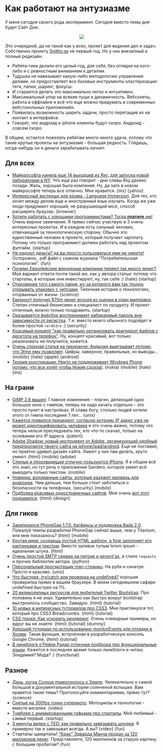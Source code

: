 # Как работают на энтузиазме
У меня сегодня своего рода эксперимент. Сегодня вместо темы дня будет Сайт Дня.

<div style="text-align: center"><a href='http://thn.gs'><img src='/images/posts/thn-gs-screenshot.png' style='float: none' /></a></div>

Это очередной, да не такой как у всех, проект для ведения дел и задач. Собственно проекту [Smthn.gs](http://thn.gs/) не первый год. Но у них внезапный и полный редизайн. 

* Ребята-гики делали его целый год, для себя, без оглядки на кого-либо и с ревностным вниманием к деталям.
* Тудушка не навязывает какую-либо методологию управления делами, но предоставляет все базовые инструменты кластеризации: теги, папки, шаринг, фокусы.
* И старается делать это максимально легко и интуитивно.
* Максимальный упор на всякие пуши и динамичность. Вебсокеты, работа в оффлайне и всё что еще можно придумать в современных вебстонольных приложениях.
* Появилась возможность шарить задачи, просто перетащив их на контакт в интерфейсе.
* Говорят, что андроид и iphone клиенты будут скоро. Андроид - совсем скоро.

В общем, остается пожелать ребятам много-много удачи, потому что такие крутые проекты на энтузиазме - большая редкость.
Глядишь, когда-нибудь он и деньги зарабатывать начнет.


## Для всех
* [Майкрософта наняла еще 14 выходцев из Яху, для запуска новой лаборатории в NY](http://allthingsd.com/20120502/microsoft-hires-14-yahoo-researchers-to-kickstart-new-nyc-research-lab/). Что еще раз говорит - дни славы Яху далеко позади. Жаль, хорошая была компания. Ну, да зато в новом майкрософте теперь все отлично. Мне нравится. {ms} {yahoo}
* [Интересный экстеншн для хрома - Language Immersion](https://chrome.google.com/webstore/detail/bedbecnakfcpmkpddjfnfihogkaggkhl). Для тех, кто хочет между делом еще и иностранный язык изучать. Когда же уже люди придумают хороший, не разрушающий мозг, способ расширять браузер. {browser}
* [Хотите работать с хорошими программистами? Тогда **платите** им!](http://www.irrlicht3d.org/pivot/entry.php?id=1295) Очень верное замечание. Я прямо сейчас участвую в 3 очень интересных проектах. И в каждом есть сильный человек, отвечающий за технологическую сторону. Обычно это единственный человек в проекте, который получает зарплату. Потому что только программист должен работать над проектом фултайм. {startup}
* [Не радуют деньги? да вы просто пользоваться ими не умеете!](http://www.wjh.harvard.edu/~dtg/DUNN%20GILBERT%20&%20WILSON%20%282011%29.pdf) Осторожно, .pdf файл с сканом журнала "Потребительская психология". {fun}
* [Почему Европейские венчурные компании теряют так много денег?](http://www.kernelmag.com/yiannopoulos/2066/gurgle-gurgle-gurgle/). Мой вариант ответа почти такой же, как у автора статьи: потому что стартапы, в которые они инвестируют, ну, так себе :) {hate} {startup}
* [Откровение того самого парня, из-за которого вам так трудно открывать упаковку с чипсами](http://www.rheothing.com/2012/05/im-that-guy.html). Типичная история о технологиях, оторванных от жизни. {science}
* [Еверноут получил $70m денег исходя из оценки в один миллиард](http://techcrunch.com/2012/05/03/evernote-70-million/). Степан отличный бизнесмен и специалист по продукту. И проект отличный, можно только поздравить. {startup}
* [Оказывается фейсбук воспринимает набираемый пароль вне зависимости от регистра](http://www.labnol.org/internet/facebook-account-passwords/21241/). Т.е. вместо моего обычного подойдет и более простой `rer4h3re` :( {security}
* [Красивый концепт "как правильно организовать драгндроп файлов с десктопа на телефон"](http://www.fastcodesign.com/1669665/watch-this-ingenious-ui-idea-for-dragging-files-from-your-phone-to-computer). Ну, концепт красивый, вот только реализовать не получится, кажется.
* [Очень спорная статья на теккранче: Андроид выигрывает потому, что Эппл ему позволяет](http://techcrunch.com/2012/05/02/winning-in-neither-name-nor-spirit/). Цифры, наверное, правильные, но выводы... {mobile} {hate} {apple} {android}
* [Теория конспирации: Никто не поддерживает Windows Phone потому, что все хотят чтобы Нокия сдохла!](http://www.intomobile.com/2012/05/03/conspiracy-theory-no-one-supporting-windows-phone-because-everyone-wants-see-nokia-die/). {nokia} {mobile} {hate} {ms}

## На грани
* [GIMP 2.8 вышел](http://www.webupd8.org/2012/05/gimp-28-stable-finally-available-for.html). Главное изменение - плагин, делающий одно большое окно с гимпом, теперь не надо качать отдельно - это просто пункт в настройках. И слава богу, столько людей хотели этого от гимпа последние 7 лет... {unix}
* [Кажется появился прецедент, согласно котрому IP адрес уже не может идентицифировать человека](http://torrentfreak.com/judge-an-ip-address-doesnt-identify-a-person-120503/) и это очень важно, потому что теперь нельзя преследовать тех, кто что-то скачал, только на основании его IP адреса. {patent}
* [Adobe Shadow: новый инструмент от Adobe, организующий удобный предпросмотр твоего сайта на iphone/ipad/android](http://html.adobe.com/toolsandservices/shadow/). Еще не поставил, но приятно удивил дизайн сайта. Умеют у них там делать, круто умеют. {html} {mobile} {adobe}
* [Слепые и плоховидящие отлично пользуются iPhone](http://www.theatlantic.com/technology/archive/2012/05/how-the-blind-are-reinventing-the-iphone/256589/). Я в общем всё это знал, но тут речь о приложении Sandero, которое умеет всё выводить только текстом. {mobile}
* [Новинка: взломанные сайты, которые раздают малварь для андроида](http://www.zdnet.com/blog/security/a-first-hacked-sites-with-android-drive-by-download-malware/11810). Чем дальше, тем больше стоит заботиться о безопасности на телефонах. {security} {mobile}
* [Подборка красивых одностраничных сайтов](http://www.webdesignerdepot.com/2012/05/roundup-of-single-page-websites/). Мне очень [вот этот понравился](http://www.anthonyfonte.com/). {html} {design}


## Для гиков
* [Зарелизился PhoneGap 1.7.0, багфиксы и поддержка Bada 2.0](http://phonegap.com/2012/05/02/phonegap-1-7-0-released/). Пожалуй темпы разработки PhoneGap сейчас выше, чем у Titanium, или мне показалось? {html} {mobile}
* [Крутая идея: создаешь пустой HTML шаблон, а fixie заполняет его картинками и текстом](http://fixiejs.com/). Вместо заливок тупым lorem ipsum - идеальная штука. {html}
* [Очень простой SMTP сервер на питоне и  gevent'ах](https://github.com/kennethreitz/inbox.py), в стиле `requests` и прочих библиотек автора. {python}
* [Персональный просмотрщик man-страниц](https://github.com/jimeh/manservant). На руби и синатре. Просто и красиво. {unix}
* [Что быстрее, try/catch или проверка на undefined?](http://jsperf.com/try-catch-error-perf/3) хорошая проверялка прямо в вашем браузере. В моем сегодняшнем сафари undefined быстрее на 1%.
* [20 великолепных ресурсов для любителей Twitter Bootstrap](http://designshack.net/articles/css/20-awesome-resources-for-twitter-bootstrap-lovers/). Про половину я не знал. Удивительно как быстро вокруг bootstrap выстроилось сообщество. Завидую. {html} {tutorial}
* [10 новых и интересных туториалов про CSS3](http://www.gonzoblog.nl/2012/05/10-fresh-and-useful-pure-css3-tutorials-no-javascript/). Мне приглянулся тот, который про CSS3 Breadcrumbs. {html} {tutorial}
* [CSS трюки: Как ускорить рендеринг](http://www.onextrapixel.com/2012/05/03/css-tricks-how-to-speed-up-css-rendering/). Очень очевидные примеры, но вдруг вы не знаете. {html} {tutorial} {dummy}
* [Хороший туториал по использованию monitorEvents для отладки в Хроме](http://www.briangrinstead.com/blog/chrome-developer-tools-monitorevents). Такая функция, встроенная в разработческую консоль Google Chrome. {html} {tutorial}
* [В линкблоге о'Рейли Радар отличная подброка про функциональные языки](http://radar.oreilly.com/2012/05/functional-languages-functional-techniques.html). Кажется я последнее время только линкблоги и читаю. Эпидемия? Мода? :) {functional}

## Разное
* [День, когда Солнце прикоснулось к Земле](http://arstechnica.com/science/news/2012/05/1859s-great-auroral-stormthe-week-the-sun-touched-the-earth.ars). Увлекательно о самой большой в документальной истории солнченой вспышке. Вам нравятся такие темы? Проголосуйте комментариями, прямо тут? {science}
* [Снятые на 300fps гонки супермото](http://vimeo.com/40853735). Мотоциклы и технологии - вместе веселее. {video}
* [Тумблер с анимированными гифками про стартапы](http://runningastartup.tumblr.com/). Мой любимый - самый первый. {startup}
* [3 минуты видео с TED: как правильно завязывать шнурки](http://www.ted.com/talks/terry_moore_how_to_tie_your_shoes.html). Я примерно так и завязывал всегда. А вы? {video} {fun}
* Стартапы-щмартапы! ["Крик" Эдварда Манча продан за 120 миллионов денег](http://edition.cnn.com/2012/05/02/us/new-york-the-scream/index.html). Представляете, 120 миллионов за старую картину с большим пробегом? {fun}